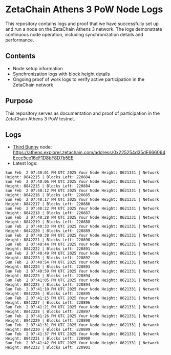 # ZetaChain Athens 3 PoW Node Logs
This repository contains logs and proof that we have successfully set up and run a node on the ZetaChain Athens 3 network. The logs demonstrate continuous node operation, including synchronization details and performance.

## Contents
- Node setup information
- Synchronization logs with block height details
- Ongoing proof of work logs to verify active participation in the ZetaChain network

## Purpose
This repository serves as documentation and proof of participation in the ZetaChain Athens 3 PoW testnet.

## Logs

- [Third Bunny](https://thirdbunny.xyz/) node: https://athens.explorer.zetachain.com/address/0x225254d35dE666064Eccc5ce16eF1D8bF8D7b5EE
- Latest logs:
```
Sun Feb  2 07:40:01 PM UTC 2025 Your Node Height: 8621331 | Network Height: 8842215 | Blocks Left: 220884
Sun Feb  2 07:40:06 PM UTC 2025 Your Node Height: 8621331 | Network Height: 8842215 | Blocks Left: 220884
Sun Feb  2 07:40:12 PM UTC 2025 Your Node Height: 8621331 | Network Height: 8842216 | Blocks Left: 220885
Sun Feb  2 07:40:17 PM UTC 2025 Your Node Height: 8621331 | Network Height: 8842217 | Blocks Left: 220886
Sun Feb  2 07:40:22 PM UTC 2025 Your Node Height: 8621331 | Network Height: 8842218 | Blocks Left: 220887
Sun Feb  2 07:40:28 PM UTC 2025 Your Node Height: 8621331 | Network Height: 8842219 | Blocks Left: 220888
Sun Feb  2 07:40:33 PM UTC 2025 Your Node Height: 8621331 | Network Height: 8842220 | Blocks Left: 220889
Sun Feb  2 07:40:38 PM UTC 2025 Your Node Height: 8621331 | Network Height: 8842221 | Blocks Left: 220890
Sun Feb  2 07:40:44 PM UTC 2025 Your Node Height: 8621331 | Network Height: 8842222 | Blocks Left: 220891
Sun Feb  2 07:40:49 PM UTC 2025 Your Node Height: 8621331 | Network Height: 8842223 | Blocks Left: 220892
Sun Feb  2 07:40:54 PM UTC 2025 Your Node Height: 8621331 | Network Height: 8842224 | Blocks Left: 220893
Sun Feb  2 07:40:59 PM UTC 2025 Your Node Height: 8621331 | Network Height: 8842225 | Blocks Left: 220894
Sun Feb  2 07:41:05 PM UTC 2025 Your Node Height: 8621331 | Network Height: 8842225 | Blocks Left: 220894
Sun Feb  2 07:41:10 PM UTC 2025 Your Node Height: 8621331 | Network Height: 8842226 | Blocks Left: 220895
Sun Feb  2 07:41:15 PM UTC 2025 Your Node Height: 8621331 | Network Height: 8842227 | Blocks Left: 220896
Sun Feb  2 07:41:21 PM UTC 2025 Your Node Height: 8621331 | Network Height: 8842228 | Blocks Left: 220897
Sun Feb  2 07:41:26 PM UTC 2025 Your Node Height: 8621331 | Network Height: 8842229 | Blocks Left: 220898
Sun Feb  2 07:41:31 PM UTC 2025 Your Node Height: 8621331 | Network Height: 8842230 | Blocks Left: 220899
Sun Feb  2 07:41:37 PM UTC 2025 Your Node Height: 8621331 | Network Height: 8842231 | Blocks Left: 220900
Sun Feb  2 07:41:42 PM UTC 2025 Your Node Height: 8621331 | Network Height: 8842232 | Blocks Left: 220901
```
